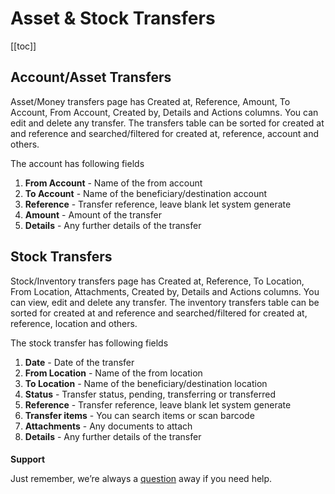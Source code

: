 # Asset & Stock Transfers

[[toc]]

## Account/Asset Transfers

Asset/Money transfers page has Created at, Reference, Amount, To Account, From Account, Created by, Details and Actions columns. You can edit and delete any transfer. The transfers table can be sorted for created at and reference and searched/filtered for created at, reference, account and others.

The account has following fields

1.  **From Account** - Name of the from account
2.  **To Account** - Name of the beneficiary/destination account
3.  **Reference** - Transfer reference, leave blank let system generate
4.  **Amount** - Amount of the transfer
5.  **Details** - Any further details of the transfer

## Stock Transfers

Stock/Inventory transfers page has Created at, Reference, To Location, From Location, Attachments, Created by, Details and Actions columns. You can view, edit and delete any transfer. The inventory transfers table can be sorted for created at and reference and searched/filtered for created at, reference, location and others.

The stock transfer has following fields

1.  **Date** - Date of the transfer
2.  **From Location** - Name of the from location
3.  **To Location** - Name of the beneficiary/destination location
4.  **Status** - Transfer status, pending, transferring or transferred
5.  **Reference** - Transfer reference, leave blank let system generate
6.  **Transfer items** - You can search items or scan barcode
7.  **Attachments** - Any documents to attach
8.  **Details** - Any further details of the transfer

####

**Support**

Just remember, we’re always a [question](https://tecdiary.net/support/modern-point-of-sale-solution/ask_question) away if you need help.

